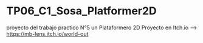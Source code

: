 # TP06_C1_Sosa_Platformer2D
proyecto del trabajo practico N°5 un Plataformero 2D
Proyecto en Itch.io --> https://mb-lens.itch.io/world-out
